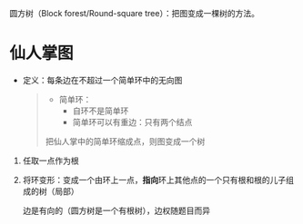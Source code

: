 圆方树（Block forest/Round-square tree）：把图变成一棵树的方法。

# 仙人掌图

+ 定义：每条边在不超过一个简单环中的无向图

  > + 简单环：
  >   + 自环不是简单环
  >   + 简单环可以有重边：只有两个结点
  >
  > 把仙人掌中的简单环缩成点，则图变成一个树

1. 任取一点作为根

2. 将环变形：变成一个由环上一点，**指向**环上其他点的一个只有根和根的儿子组成的树（局部）

   边是有向的（圆方树是一个有根树），边权随题目而异
